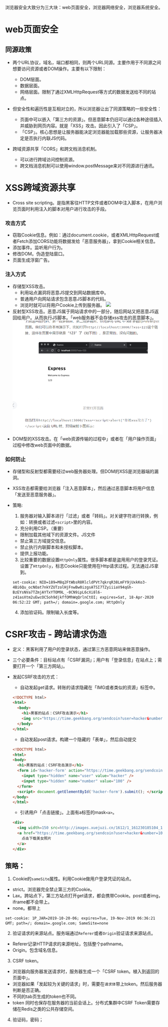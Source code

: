 
浏览器安全大致分为三大块：web页面安全，浏览器网络安全，浏览器系统安全。

# web页面安全

## 同源政策

- 两个URL协议，域名，端口都相同，则两个URL同源。主要作用于不同源之间想要访问资源或者DOM操作。主要有以下限制：
  - DOM层面。
  - 数据层面。
  - 网络层面。限制了通过XMLHttpRequest等方式的数据发送给不同的站点。
- 但安全性和遍历性是互相对立的，所以浏览器让出了同源策略的一些安全性：
  - 页面中可以嵌入「第三方的资源」。但恶意脚本仍旧可以通过各种途径插入并威胁到网页内容。就是「XSS」攻击。因此引入了「CSP」。
  - 「CSP」。核心思想是让服务器能决定浏览器能加载那些资源，让服务器决定是否执行内联JS代码。

- 跨域资源共享「CORS」和跨文档消息机制。
  - 可以进行跨域访问控制资源。
  - 跨文档消息机制可以使用window.postMessage来对不同源进行通讯。

# XSS跨域资源共享

- Cross site scripting。是指黑客往HTTP文件或者DOM中注入脚本，在用户浏览页面时利用注入的脚本对用户进行攻击的手段。

### 攻击方式
- 窃取Cookie信息。例如：通过document.cookie，或者XMLHttpRequest或者Fetch添加CORS功能将数据发给「恶意服务器」，拿到Cookie相关信息。
- 添加事件。监听用户行为。
- 修改DOM。伪造登陆窗口。
- 页面生成浮窗广告。

### 注入方式
- 存储型XSS攻击。
    - 利用站点漏洞将恶意JS提交到网站数据库中。
    - 普通用户向网站请求包含恶意JS脚本的代码。
    - 浏览时就可以将用户Cookie上传到服务器。
  ![](https://static001.geekbang.org/resource/image/54/49/5479e94a06d9a7cdf3920c60bf834249.png)
- 反射型XSS攻击。恶意JS属于网站请求中的一部分，随后网站又把恶意JS返回给用户。从而执行JS脚本。「web服务器不会存储xss攻击的恶意脚本」。
![](/image/反射型XSS.png)
- DOM型的XSS攻击。在「web资源传输的过程中」或者在「用户操作页面」过程中修改web页面中的数据。

### 如何防止
- 存储型和反射型都需要经过web服务器处理。但DOM的XSS是浏览器端的漏洞。
- XSS攻击都需要给浏览器「注入恶意脚本」，然后通过恶意脚本将用户信息「发送至恶意服务器」。

- 策略:
  1. 服务器对输入脚本进行「过滤」或者「转码」。对关键字符进行转换，例如：转换或者过滤`<script>`里的内容。
  2. 充分利用CSP。（重要）
    - 限制加载其他域下的资源文件。JS文件
    - 禁止第三方域提交信息。
    - 禁止执行内联脚本和未授权脚本。
    - 提供上报功能。
  3. 比较重要的数据设置`HttpOnly`属性。很多脚本都是盗用用户的登录凭证。设置了`HttpOnly`，标志Cookie只能使用在Http请求过程。无法通过JS拿到。
  ```
  set-cookie: NID=189=M8q2FtWbsR8RlcldPVt7qkrqR38LmFY9jUxkKo3-4Bi6Qu_ocNOat7nkYZUTzolHjFnwBw0izgsATSI7TZyiiiaV94qGh-BzEYsNVa7TZmjAYTxYTOM9L_-0CN9ipL6cXi8l6-z41asXtm2uEwcOC5oh9djkffOMhWqQrlnCtOI; expires=Sat, 18-Apr-2020 06:52:22 GMT; path=/; domain=.google.com; HttpOnly
  ```
  4. 添加验证码。限制输入长度等。

# CSRF攻击 - 跨站请求伪造
- 定义：黑客利用了用户的登录状态，通过第三方恶意网站来做恶意操作。
- 三个必要条件：目标站点有「CSRF漏洞」；用户有「登录信息」在站点上；需要打开一个「第三方网站」。

- 发起CSRF攻击的方式：
  - 自动发起get请求。转账的请求隐藏在「IMG或者类似的资源」标签中。
  ```HTML
  <!DOCTYPE html>
  <html>
    <body>
      <h1>黑客的站点：CSRF攻击演示</h1>
      <img src="https://time.geekbang.org/sendcoin?user=hacker&number=100">
    </body>
  </html>
  ```
  - 自动发起post请求。构建一个隐藏的「表单」，然后自动提交
  ```HTML
  <!DOCTYPE html>
  <html>
  <body>
    <h1>黑客的站点：CSRF攻击演示</h1>
    <form id='hacker-form' action="https://time.geekbang.org/sendcoin" method=POST>
      <input type="hidden" name="user" value="hacker" />
      <input type="hidden" name="number" value="100" />
    </form>
    <script> document.getElementById('hacker-form').submit(); </script>
  </body>
  </html>
  ```
  - 引诱用户「点击链接」。上面有a标签的mask```<a>```。
  ```HTML
  <div>
    <img width=150 src=http://images.xuejuzi.cn/1612/1_161230185104_1.jpg> </img> </div> <div>
    <a href="https://time.geekbang.org/sendcoin?user=hacker&number=100" taget="_blank">
      点击下载美女照片
    </a>
  </div>
  ```

## 策略：
1. Cookie的`sameSite`属性。利用Cookie做用户登录凭证的站点。
  - strict。浏览器完全禁止第三方的Cookie。
  - Lax。跨站点下，第三方站点打开get请求，都会携带Cookie。post或者img，iframe都不会带上。
  - none。都带上
```
set-cookie: 1P_JAR=2019-10-20-06; expires=Tue, 19-Nov-2019 06:36:21 GMT; path=/; domain=.google.com; SameSite=none
```
2. 验证请求的来源站点。服务端通过`Referer`或者`Origin`验证请求来源站点。
  - Referer记录HTTP请求的来源地址，包括整个pathname。
  - Origin。包含域名信息。
3. CSRF token。
  - 浏览器向服务器发送请求时，服务器生成一个「CSRF token。植入到返回的页面中」。
  - 浏览器如果「发起较为关键的请求」时，需要在`请求体`带上token。然后服务器判断是否正确。
  - 不同的tab页生成的token也不同。
  - token 同时也保存在服务器的当前会话上。分布式集群中CSRF Token需要存储在Redis之类的公共存储空间。
4. 验证码，密码；